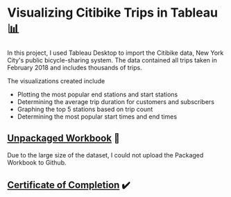 # Visualizing Citibike Trips in Tableau 📊

In this project, I used Tableau Desktop to import the Citibike data, New York City's public bicycle-sharing system. The data contained all trips taken in February 2018 and includes thousands of trips.

The visualizations created include
- Plotting the most popular end stations and start stations
- Determining the average trip duration for customers and subscribers
- Graphing the top 5 stations based on trip count
- Determining the most popular start times and end times

## [Unpackaged Workbook](https://github.com/englands/Tableau/blob/main/Case%20Studies%20and%20Projects/Coursera%20Project%20Network/Visualizing%20Citibike%20Trips%20with%20Tableau/Citibike-Separate-Compressed.7z) 📔
Due to the large size of the dataset, I could not upload the Packaged Workbook to Github. 

## [Certificate of Completion](https://github.com/englands/Tableau/blob/main/Tableau%20Projects/Coursera%20Project%20Network/Visualizing%20Citibike%20Trips/Coursera%20Visualizing%20Citibike%20Trips.pdf) ✔️


